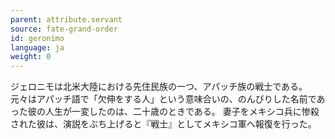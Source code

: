 ```yaml
---
parent: attribute.servant
source: fate-grand-order
id: geronimo
language: ja
weight: 0
---
```


ジェロニモは北米大陸における先住民族の一つ、アパッチ族の戦士である。
元々はアパッチ語で「欠伸をする人」という意味合いの、のんびりした名前であった彼の人生が一変したのは、二十歳のときである。
妻子をメキシコ兵に惨殺された彼は、演説をぶち上げると『戦士』としてメキシコ軍へ報復を行った。
